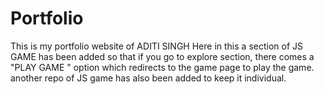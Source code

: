 # Portfolio
This is my portfolio website of ADITI SINGH
Here in this a section of JS GAME has been added so that if you go to explore section, there comes a "PLAY GAME " option which redirects to the game page to play the game.
another repo of JS game has also been added to keep it individual.
